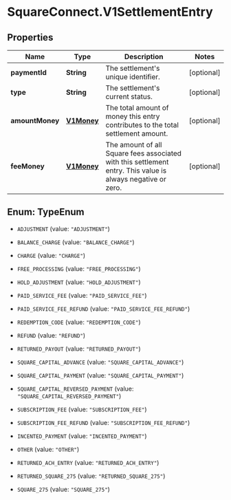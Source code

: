 # SquareConnect.V1SettlementEntry

## Properties
Name | Type | Description | Notes
------------ | ------------- | ------------- | -------------
**paymentId** | **String** | The settlement&#39;s unique identifier. | [optional] 
**type** | **String** | The settlement&#39;s current status. | [optional] 
**amountMoney** | [**V1Money**](V1Money.md) | The total amount of money this entry contributes to the total settlement amount. | [optional] 
**feeMoney** | [**V1Money**](V1Money.md) | The amount of all Square fees associated with this settlement entry. This value is always negative or zero. | [optional] 


<a name="TypeEnum"></a>
## Enum: TypeEnum


* `ADJUSTMENT` (value: `"ADJUSTMENT"`)

* `BALANCE_CHARGE` (value: `"BALANCE_CHARGE"`)

* `CHARGE` (value: `"CHARGE"`)

* `FREE_PROCESSING` (value: `"FREE_PROCESSING"`)

* `HOLD_ADJUSTMENT` (value: `"HOLD_ADJUSTMENT"`)

* `PAID_SERVICE_FEE` (value: `"PAID_SERVICE_FEE"`)

* `PAID_SERVICE_FEE_REFUND` (value: `"PAID_SERVICE_FEE_REFUND"`)

* `REDEMPTION_CODE` (value: `"REDEMPTION_CODE"`)

* `REFUND` (value: `"REFUND"`)

* `RETURNED_PAYOUT` (value: `"RETURNED_PAYOUT"`)

* `SQUARE_CAPITAL_ADVANCE` (value: `"SQUARE_CAPITAL_ADVANCE"`)

* `SQUARE_CAPITAL_PAYMENT` (value: `"SQUARE_CAPITAL_PAYMENT"`)

* `SQUARE_CAPITAL_REVERSED_PAYMENT` (value: `"SQUARE_CAPITAL_REVERSED_PAYMENT"`)

* `SUBSCRIPTION_FEE` (value: `"SUBSCRIPTION_FEE"`)

* `SUBSCRIPTION_FEE_REFUND` (value: `"SUBSCRIPTION_FEE_REFUND"`)

* `INCENTED_PAYMENT` (value: `"INCENTED_PAYMENT"`)

* `OTHER` (value: `"OTHER"`)

* `RETURNED_ACH_ENTRY` (value: `"RETURNED_ACH_ENTRY"`)

* `RETURNED_SQUARE_275` (value: `"RETURNED_SQUARE_275"`)

* `SQUARE_275` (value: `"SQUARE_275"`)




